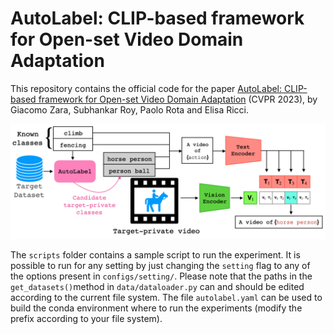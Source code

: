 # AutoLabel: CLIP-based framework for Open-set Video Domain Adaptation

This repository contains the official code for the paper [AutoLabel: CLIP-based framework for Open-set Video Domain Adaptation](https://arxiv.org/abs/2304.01110) (CVPR 2023), by Giacomo Zara, Subhankar Roy, Paolo Rota and Elisa Ricci.

![](images/main_image.png)

The `scripts` folder contains a sample script to run the experiment. It is possible to run for any setting by just changing the `setting` flag to any of the options present in `configs/setting/`. Please note that the paths in the `get_datasets()`method in `data/dataloader.py` can and should be edited according to the current file system. The file `autolabel.yaml` can be used to build the conda environment where to run the experiments (modify the prefix according to your file system).

